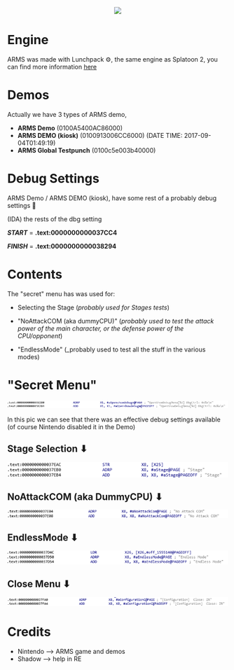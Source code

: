  <p align="center"><img src="http://nintenfan.com/wp-content/uploads/2017/01/Arms-Game-Logo-for-Nintendo-Switch.png"><br />
  </p>

# Engine

ARMS was made with Lunchpack ⚙, the same engine as Splatoon 2, you can find more information [here](https://wiki.oatmealdome.me/Category:LunchPack_(Engine))

# Demos

Actually we have 3 types of ARMS demo,

- **ARMS Demo** (0100A5400AC86000)
- **ARMS DEMO (kiosk)** (0100913006CC6000) (DATE TIME: 2017-09-04T01:49:19)
- **ARMS Global Testpunch** (0100c5e003b40000) 

# Debug Settings

ARMS Demo / ARMS DEMO (kiosk), have some rest of a probably debug settings 🔧

(IDA) the rests of the dbg setting

***START*** = **.text:0000000000037CC4**

***FINISH*** = **.text:0000000000038294**

# Contents

The "secret" menu has was used for:

- Selecting the Stage (_probably used for Stages tests_)

- "NoAttackCOM (aka dummyCPU)" (_probably used to test the attack power of the main character, or the defense power of the CPU/opponent_)

- "EndlessMode" (_probably used to test all the stuff in the various modes)


# "Secret Menu" 

 <p align="center"><img src="https://github.com/CrustySean/ARMS-RE/blob/master/Contents/debug_settings1.png"><br />
  </p>
  
  In this pic we can see that there was an effective debug settings available (of course Nintendo disabled it in the Demo)
  
  
  ## Stage Selection ⬇
  
   <p align="center"><img src="https://github.com/CrustySean/ARMS-RE/blob/master/Contents/debug_settings3.png"><br />
  </p>
  
  
  ## NoAttackCOM (aka DummyCPU) ⬇
  
  <p align="center"><img src="https://github.com/CrustySean/ARMS-RE/blob/master/Contents/debug_settings5.png"><br />
  </p>
  
  
  ## EndlessMode ⬇
  
  <p align="center"><img src="https://github.com/CrustySean/ARMS-RE/blob/master/Contents/debug_settings4.png"><br />
  </p>


 ## Close Menu ⬇
 
  <p align="center"><img src="https://github.com/CrustySean/ARMS-RE/blob/master/Contents/debug_settings2.png"><br />
  </p>
  
  # Credits
  
  - Nintendo --> ARMS game and demos
  - Shadow --> help in RE

